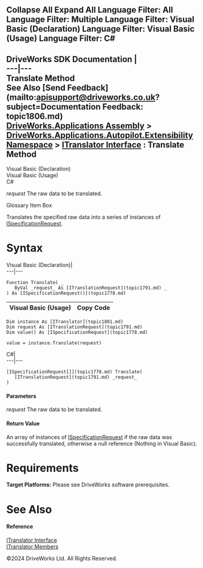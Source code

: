        

 Collapse All Expand All  Language Filter: All  Language Filter: Multiple  Language Filter: Visual Basic (Declaration) Language Filter: Visual Basic (Usage) Language Filter: C#  
---  
DriveWorks SDK Documentation  |   
---|---  
Translate Method   
See Also [Send Feedback](mailto:apisupport@driveworks.co.uk?subject=Documentation Feedback: topic1806.md)  
[DriveWorks.Applications Assembly](topic13.md) > [DriveWorks.Applications.Autopilot.Extensibility Namespace](topic1633.md) > [ITranslator Interface](topic1801.md) : Translate Method  
---  
  
Visual Basic (Declaration)    
Visual Basic (Usage)    
C# 

_request_
    The raw data to be translated.

Glossary Item Box

Translates the specified raw data into a series of instances of [ISpecificationRequest](topic1778.md). 

# Syntax

Visual Basic (Declaration)|   
---|---  
      
    
    Function Translate( _
       ByVal _request_ As [ITranslationRequest](topic1791.md) _
    ) As [ISpecificationRequest()](topic1778.md)  
  
Visual Basic (Usage)| Copy Code  
---|---  
      
    
    Dim instance As [ITranslator](topic1801.md)
    Dim request As [ITranslationRequest](topic1791.md)
    Dim value() As [ISpecificationRequest](topic1778.md)
     
    value = instance.Translate(request)  
  
C#|   
---|---  
      
    
    [ISpecificationRequest[]](topic1778.md) Translate( 
       [ITranslationRequest](topic1791.md) _request_
    )  
  
#### Parameters

 _request_
    The raw data to be translated.

#### Return Value

An array of instances of [ISpecificationRequest](topic1778.md) if the raw data was successfully translated, otherwise a null reference (Nothing in Visual Basic).

# Requirements

**Target Platforms:** Please see DriveWorks software prerequisites.

# See Also

#### Reference

[ITranslator Interface](topic1801.md)   
[ITranslator Members](topic1802.md)

©2024 DriveWorks Ltd. All Rights Reserved.

